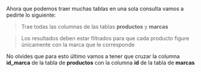 Ahora que podemos traer muchas tablas en una sola consulta vamos a pedirte lo siguiente:

> Trae todas las columnas de las tablas **productos** y **marcas**

> Los resultados deben estar filtrados para que cada producto figure únicamente con la marca que le corresponde

No olvides que para esto último vamos a tener que cruzar la columna **id_marca** de la tabla de **productos** con la columna **id** de la tabla de **marcas**
